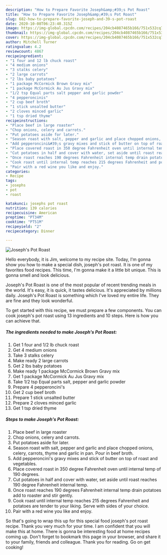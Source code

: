 ```yaml
---
description: "How to Prepare Favorite Joseph&amp;#39;s Pot Roast"
title: "How to Prepare Favorite Joseph&amp;#39;s Pot Roast"
slug: 682-how-to-prepare-favorite-joseph-and-39-s-pot-roast
date: 2020-10-08T06:23:40.315Z
image: https://img-global.cpcdn.com/recipes/204cb4087465b166/751x532cq70/josephs-pot-roast-recipe-main-photo.jpg
thumbnail: https://img-global.cpcdn.com/recipes/204cb4087465b166/751x532cq70/josephs-pot-roast-recipe-main-photo.jpg
cover: https://img-global.cpcdn.com/recipes/204cb4087465b166/751x532cq70/josephs-pot-roast-recipe-main-photo.jpg
author: Mitchell Turner
ratingvalue: 4.2
reviewcount: 4867
recipeingredient:
- "1 four and 12 lb chuck roast"
- "4 medium onions"
- "3 stalks celery"
- "2 large carrots"
- "2 lbs baby potatoes"
- "1 package McCormick Brown Gravy mix"
- "1 package McCormick Au Jus Gravy mix"
- "1/2 tsp Equal parts salt pepper and garlic powder"
- "4 pepperoncinis"
- "2 cup beef broth"
- "1 stick unsalted butter"
- "2 cloves minced garlic"
- "1 tsp dried thyme"
recipeinstructions:
- "Place beef in large roaster"
- "Chop onions, celery and carrots."
- "Put potatoes aside for later."
- "Season roast with salt, pepper and garlic and place chopped onions, celery, carrots, thyme and garlic in pan. Pour in beef broth."
- "Add pepperoncini&#39;s gravy mixes and stick of butter on top of roast and vegetables."
- "Place covered roast in 350 degree Fahrenheit oven until internal temp of 190 degrees."
- "Cut potatoes in half and cover with water, set aside until roast reaches 190 degree Fahrenheit internal temp."
- "Once roast reaches 190 degrees Fahrenheit internal temp drain potatoes add to roaster and stir gently."
- "Cook roast until internal temp reaches 215 degrees Fahrenheit and potatoes are tender to your liking. Serve with sides of your choice."
- "Pair with a red wine you like and enjoy."
categories:
- Recipe
tags:
- josephs
- pot
- roast

katakunci: josephs pot roast 
nutrition: 139 calories
recipecuisine: American
preptime: "PT34M"
cooktime: "PT51M"
recipeyield: "2"
recipecategory: Dinner

---
```



![Joseph&#39;s Pot Roast](https://img-global.cpcdn.com/recipes/204cb4087465b166/751x532cq70/josephs-pot-roast-recipe-main-photo.jpg)

Hello everybody, it is Jim, welcome to my recipe site. Today, I'm gonna show you how to make a special dish, joseph&#39;s pot roast. It is one of my favorites food recipes. This time, I'm gonna make it a little bit unique. This is gonna smell and look delicious.

Joseph&#39;s Pot Roast is one of the most popular of recent trending meals in the world. It's easy, it is quick, it tastes delicious. It's appreciated by millions daily. Joseph&#39;s Pot Roast is something which I've loved my entire life. They are fine and they look wonderful.




To get started with this recipe, we must prepare a few components. You can cook joseph&#39;s pot roast using 13 ingredients and 10 steps. Here is how you can achieve that.

<!--inarticleads1-->

##### The ingredients needed to make Joseph&#39;s Pot Roast:

1. Get 1 four and 1/2 lb chuck roast
1. Get 4 medium onions
1. Take 3 stalks celery
1. Make ready 2 large carrots
1. Get 2 lbs baby potatoes
1. Make ready 1 package McCormick Brown Gravy mix
1. Get 1 package McCormick Au Jus Gravy mix
1. Take 1/2 tsp Equal parts salt, pepper and garlic powder
1. Prepare 4 pepperoncini&#39;s
1. Get 2 cup beef broth
1. Prepare 1 stick unsalted butter
1. Prepare 2 cloves minced garlic
1. Get 1 tsp dried thyme




<!--inarticleads2-->

##### Steps to make Joseph&#39;s Pot Roast:

1. Place beef in large roaster
1. Chop onions, celery and carrots.
1. Put potatoes aside for later.
1. Season roast with salt, pepper and garlic and place chopped onions, celery, carrots, thyme and garlic in pan. Pour in beef broth.
1. Add pepperoncini&#39;s gravy mixes and stick of butter on top of roast and vegetables.
1. Place covered roast in 350 degree Fahrenheit oven until internal temp of 190 degrees.
1. Cut potatoes in half and cover with water, set aside until roast reaches 190 degree Fahrenheit internal temp.
1. Once roast reaches 190 degrees Fahrenheit internal temp drain potatoes add to roaster and stir gently.
1. Cook roast until internal temp reaches 215 degrees Fahrenheit and potatoes are tender to your liking. Serve with sides of your choice.
1. Pair with a red wine you like and enjoy.




So that's going to wrap this up for this special food joseph&#39;s pot roast recipe. Thank you very much for your time. I am confident that you will make this at home. There is gonna be interesting food at home recipes coming up. Don't forget to bookmark this page in your browser, and share it to your family, friends and colleague. Thank you for reading. Go on get cooking!
